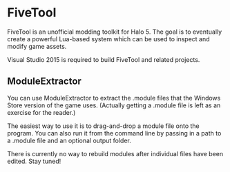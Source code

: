 # FiveTool

FiveTool is an unofficial modding toolkit for Halo 5.
The goal is to eventually create a powerful Lua-based system which can be used to inspect and modify game assets.

Visual Studio 2015 is required to build FiveTool and related projects.

## ModuleExtractor

You can use ModuleExtractor to extract the .module files that the Windows Store version of the game uses.
(Actually getting a .module file is left as an exercise for the reader.)

The easiest way to use it is to drag-and-drop a module file onto the program.
You can also run it from the command line by passing in a path to a .module file and an optional output folder.

There is currently no way to rebuild modules after individual files have been edited. Stay tuned!
